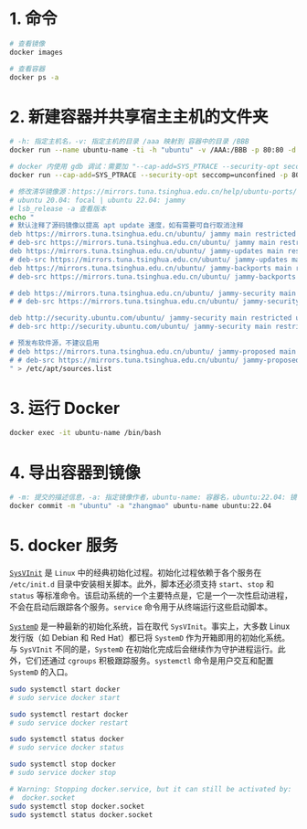 
# 1. 命令

```bash
# 查看镜像
docker images

# 查看容器
docker ps -a
```

# 2. 新建容器并共享宿主主机的文件夹

```bash
# -h: 指定主机名，-v: 指定主机的目录 /aaa 映射到 容器中的目录 /BBB
docker run --name ubuntu-name -ti -h "ubuntu" -v /AAA:/BBB -p 80:80 -d ubuntu

# docker 内使用 gdb 调试：需要加 "--cap-add=SYS_PTRACE --security-opt seccomp=unconfined"
docker run --cap-add=SYS_PTRACE --security-opt seccomp=unconfined -p 80:80 -v /Users/zhangmao/github/MicroWebServer:/Users/zhangmao/github/MicroWebServer --name ubuntu -dti ubuntu:20.04
```

```bash
# 修改清华镜像源：https://mirrors.tuna.tsinghua.edu.cn/help/ubuntu-ports/
# ubuntu 20.04: focal | ubuntu 22.04: jammy
# lsb_release -a 查看版本
echo "
# 默认注释了源码镜像以提高 apt update 速度，如有需要可自行取消注释
deb https://mirrors.tuna.tsinghua.edu.cn/ubuntu/ jammy main restricted universe multiverse
# deb-src https://mirrors.tuna.tsinghua.edu.cn/ubuntu/ jammy main restricted universe multiverse
deb https://mirrors.tuna.tsinghua.edu.cn/ubuntu/ jammy-updates main restricted universe multiverse
# deb-src https://mirrors.tuna.tsinghua.edu.cn/ubuntu/ jammy-updates main restricted universe multiverse
deb https://mirrors.tuna.tsinghua.edu.cn/ubuntu/ jammy-backports main restricted universe multiverse
# deb-src https://mirrors.tuna.tsinghua.edu.cn/ubuntu/ jammy-backports main restricted universe multiverse

# deb https://mirrors.tuna.tsinghua.edu.cn/ubuntu/ jammy-security main restricted universe multiverse
# # deb-src https://mirrors.tuna.tsinghua.edu.cn/ubuntu/ jammy-security main restricted universe multiverse

deb http://security.ubuntu.com/ubuntu/ jammy-security main restricted universe multiverse
# deb-src http://security.ubuntu.com/ubuntu/ jammy-security main restricted universe multiverse

# 预发布软件源，不建议启用
# deb https://mirrors.tuna.tsinghua.edu.cn/ubuntu/ jammy-proposed main restricted universe multiverse
# # deb-src https://mirrors.tuna.tsinghua.edu.cn/ubuntu/ jammy-proposed main restricted universe multiverse
" > /etc/apt/sources.list
```

# 3. 运行 Docker

```bash
docker exec -it ubuntu-name /bin/bash
```

# 4. 导出容器到镜像

```bash
# -m: 提交的描述信息，-a: 指定镜像作者，ubuntu-name: 容器名，ubuntu:22.04: 镜像名
docker commit -m "ubuntu" -a "zhangmao" ubuntu-name ubuntu:22.04
```

# 5. docker 服务

[`SysVInit`](https://wiki.archlinux.org/title/SysVinit) 是 `Linux` 中的经典初始化过程。初始化过程依赖于各个服务在 `/etc/init.d` 目录中安装相关脚本。此外，脚本还必须支持 `start`、`stop` 和 `status` 等标准命令。该启动系统的一个主要特点是，它是一个一次性启动进程，不会在启动后跟踪各个服务。`service` 命令用于从终端运行这些启动脚本。

[`SystemD`](https://man7.org/linux/man-pages/man1/systemd.1.html) 是一种最新的初始化系统，旨在取代 `SysVInit`。事实上，大多数 Linux 发行版（如 Debian 和 Red Hat）都已将 `SystemD` 作为开箱即用的初始化系统。与 `SysVInit` 不同的是，`SystemD` 在初始化完成后会继续作为守护进程运行。此外，它们还通过 `cgroups` 积极跟踪服务。`systemctl` 命令是用户交互和配置 `SystemD` 的入口。

```bash
sudo systemctl start docker
# sudo service docker start

sudo systemctl restart docker 
# sudo service docker restart

sudo systemctl status docker
# sudo service docker status

sudo systemctl stop docker
# sudo service docker stop

# Warning: Stopping docker.service, but it can still be activated by:
#  docker.socket
sudo systemctl stop docker.socket
sudo systemctl status docker.socket
```

